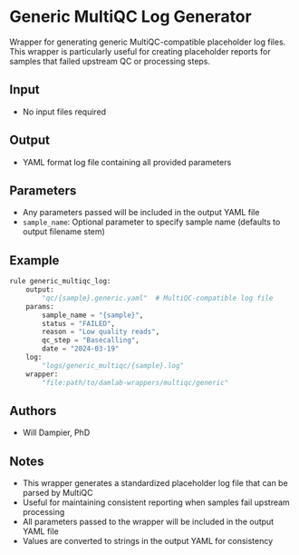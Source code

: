 # Generic MultiQC Log Generator

Wrapper for generating generic MultiQC-compatible placeholder log files. This wrapper is particularly useful for creating placeholder reports for samples that failed upstream QC or processing steps.

## Input
* No input files required

## Output
* YAML format log file containing all provided parameters

## Parameters
* Any parameters passed will be included in the output YAML file
* `sample_name`: Optional parameter to specify sample name (defaults to output filename stem)

## Example

```python
rule generic_multiqc_log:
    output:
        "qc/{sample}.generic.yaml"  # MultiQC-compatible log file
    params:
        sample_name = "{sample}",
        status = "FAILED",
        reason = "Low quality reads",
        qc_step = "Basecalling",
        date = "2024-03-19"
    log:
        "logs/generic_multiqc/{sample}.log"
    wrapper:
        "file:path/to/damlab-wrappers/multiqc/generic"
```

## Authors
* Will Dampier, PhD

## Notes
- This wrapper generates a standardized placeholder log file that can be parsed by MultiQC
- Useful for maintaining consistent reporting when samples fail upstream processing
- All parameters passed to the wrapper will be included in the output YAML file
- Values are converted to strings in the output YAML for consistency 